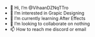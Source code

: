 - 👋 Hi, I’m @VihaanDZNqTTro
- 👀 I’m interested in Grapic Designing
- 🌱 I’m currently learning After Effects
- 💞️ I’m looking to collaborate on nothing
- 📫 How to reach me discord or email

<!---
VihaanDZNqTTro/VihaanDZNqTTro is a ✨ special ✨ repository because its `README.md` (this file) appears on your GitHub profile.
You can click the Preview link to take a look at your changes.
--->
